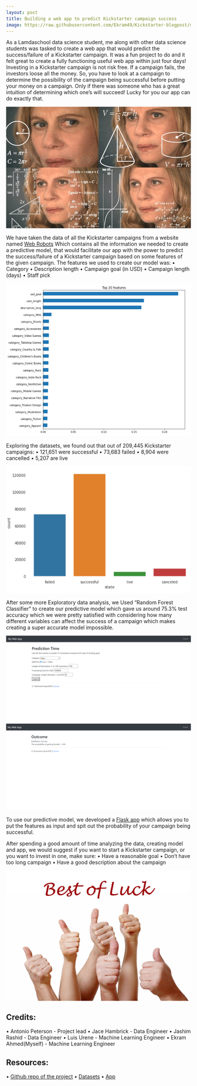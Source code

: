 ```yaml
---
layout: post
title: Building a web app to predict Kickstarter campaign success
image: https://raw.githubusercontent.com/Ekram49/Kickstarter-blogpost/master/Images/kickstarter-logo.jpg
---
```

As a Lamdaschool data science student, me along with other data science students was tasked to create a web app that would predict the success/failure of a Kickstarter campaign. It was a fun project to do and it felt great to create a fully functioning useful web app within just four days!
Investing in a Kickstarter campaign is not risk free. If a campaign fails, the investors loose all the money. So, you have to look at a campaign to determine the possibility of the campaign being successful before putting your money on a campaign. Only if there was someone who has a great intuition of determining which one’s will succeed! Lucky for you our app can do exactly that. 

![Crepe](https://raw.githubusercontent.com/Ekram49/Kickstarter-blogpost/master/Images/thinking.jpg)

We have taken the data of all the Kickstarter campaigns from a website named [Web Robots](https://webrobots.io/kickstarter-datasets/) Which contains all the information we needed to create a predictive model, that would facilitate our app with the power to predict the success/failure of a Kickstarter campaign based on some features of the given campaign.
The features we used to create our model was:
•	Category
•	Description length
•	Campaign goal (in USD)
•	Campaign length (days)
•	Staff pick

![Crepe](https://raw.githubusercontent.com/Ekram49/Kickstarter-blogpost/master/Images/feature%20importances.PNG)

Exploring the datasets, we found out that out of 209,445 Kickstarter campaigns:
•	121,651 were successful
•	73,683 failed
•	8,904 were cancelled
•	5,207 are live

![creep](https://raw.githubusercontent.com/Ekram49/Kickstarter-blogpost/master/Images/state.PNG)

After some more Exploratory data analysis, we Used “Random Forest Classifier” to create our predictive model which gave us around 75.3% test accuracy which we were pretty satisfied with considering how many different variables can affect the success of a campaign which makes creating a super accurate model impossible.

![Crepe](https://raw.githubusercontent.com/Ekram49/Kickstarter-blogpost/master/Images/app-1.PNG)
![Crepe](https://raw.githubusercontent.com/Ekram49/Kickstarter-blogpost/master/Images/app-2.PNG)

To use our predictive model, we developed a [Flask app](https://ds-15-ks-2.herokuapp.com/) which allows you to put the features as input and spit out the probability of your campaign being successful.

After spending a good amount of time analyzing the data, creating model and app, we would suggest if you want to start a Kickstarter campaign, or you want to invest in one, make sure:
•	Have a reasonable goal
•	Don’t have too long campaign
•	Have a good description about the campaign

![Crepe](https://raw.githubusercontent.com/Ekram49/Kickstarter-blogpost/master/Images/best-of-luck-picture-with-thumb.jpg)

## Credits:

•	Antonio Peterson - Project lead
•	Jace Hambrick - Data Engineer
•	Jashim Rashid - Data Engineer
•	Luis Urene - Machine Learning Engineer
•	Ekram Ahmed(Myself) - Machine Learning Engineer

## Resources:

•	[Github repo of the project](https://github.com/Build-Week-Kickstarter-Success-2/DS)
•	[Datasets](https://webrobots.io/kickstarter-datasets/)
•	[App](https://ds-15-ks-2.herokuapp.com/)
